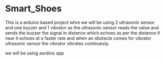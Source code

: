 # Smart_Shoes
This is a arduino based project whre we will be using 2 ultrasonic sensor and one buzzer and 1 vibrator as the ultrasonic sensor reads the value and sends the buzzer the signal in distance which echoes as per the distance if near it echoes at a faster rate and when an obstacle comes for vibrator ultrasonic sensor the vibrator vibrates continuesly.

we will be using aurdino app 
